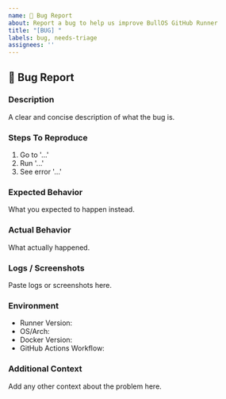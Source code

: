 ```yaml
---
name: 🐛 Bug Report
about: Report a bug to help us improve BullOS GitHub Runner
title: "[BUG] "
labels: bug, needs-triage
assignees: ''
---
```


## 🐛 Bug Report

### Description
A clear and concise description of what the bug is.

### Steps To Reproduce
1. Go to '...'
2. Run '...'
3. See error '...'

### Expected Behavior
What you expected to happen instead.

### Actual Behavior
What actually happened.

### Logs / Screenshots
Paste logs or screenshots here.

### Environment
- Runner Version: 
- OS/Arch: 
- Docker Version: 
- GitHub Actions Workflow: 

### Additional Context
Add any other context about the problem here.
